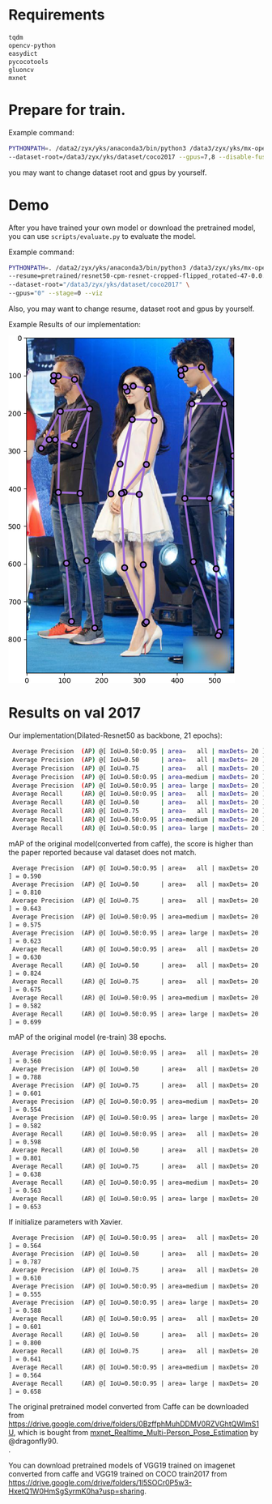 # Requirements

```
tqdm
opencv-python
easydict
pycocotools
gluoncv
mxnet
```

# Prepare for train.
Example command: 
```bash
PYTHONPATH=. /data2/zyx/yks/anaconda3/bin/python3 /data3/zyx/yks/mx-openpose/scripts/train_gluon_cpm.py \
--dataset-root=/data3/zyx/yks/dataset/coco2017 --gpus=7,8 --disable-fusion --backbone=res50
```
you may want to change dataset root and gpus by yourself.


# Demo
After you have trained your own model or download the pretrained model, you can use `scripts/evaluate.py` to evaluate the model.

Example command:
```bash
PYTHONPATH=. /data2/zyx/yks/anaconda3/bin/python3 /data3/zyx/yks/mx-openpose/scripts/evaluate.py \
--resume=pretrained/resnet50-cpm-resnet-cropped-flipped_rotated-47-0.0.params \
--dataset-root="/data3/zyx/yks/dataset/coco2017" \
--gpus="0" --stage=0 --viz
```
Also, you may want to change resume, dataset root and gpus by yourself.

Example Results of our implementation:

![](figures/Figure_1.png)

# Results on val 2017
Our implementation(Dilated-Resnet50 as backbone, 21 epochs):
```bash
 Average Precision  (AP) @[ IoU=0.50:0.95 | area=   all | maxDets= 20 ] = 0.561
 Average Precision  (AP) @[ IoU=0.50      | area=   all | maxDets= 20 ] = 0.788
 Average Precision  (AP) @[ IoU=0.75      | area=   all | maxDets= 20 ] = 0.610
 Average Precision  (AP) @[ IoU=0.50:0.95 | area=medium | maxDets= 20 ] = 0.544
 Average Precision  (AP) @[ IoU=0.50:0.95 | area= large | maxDets= 20 ] = 0.596
 Average Recall     (AR) @[ IoU=0.50:0.95 | area=   all | maxDets= 20 ] = 0.600
 Average Recall     (AR) @[ IoU=0.50      | area=   all | maxDets= 20 ] = 0.803
 Average Recall     (AR) @[ IoU=0.75      | area=   all | maxDets= 20 ] = 0.641
 Average Recall     (AR) @[ IoU=0.50:0.95 | area=medium | maxDets= 20 ] = 0.555
 Average Recall     (AR) @[ IoU=0.50:0.95 | area= large | maxDets= 20 ] = 0.666
```

mAP of the original model(converted from caffe), the score is higher than the paper reported because val dataset does not match.
```
 Average Precision  (AP) @[ IoU=0.50:0.95 | area=   all | maxDets= 20 ] = 0.590
 Average Precision  (AP) @[ IoU=0.50      | area=   all | maxDets= 20 ] = 0.810
 Average Precision  (AP) @[ IoU=0.75      | area=   all | maxDets= 20 ] = 0.643
 Average Precision  (AP) @[ IoU=0.50:0.95 | area=medium | maxDets= 20 ] = 0.575
 Average Precision  (AP) @[ IoU=0.50:0.95 | area= large | maxDets= 20 ] = 0.623
 Average Recall     (AR) @[ IoU=0.50:0.95 | area=   all | maxDets= 20 ] = 0.630
 Average Recall     (AR) @[ IoU=0.50      | area=   all | maxDets= 20 ] = 0.824
 Average Recall     (AR) @[ IoU=0.75      | area=   all | maxDets= 20 ] = 0.675
 Average Recall     (AR) @[ IoU=0.50:0.95 | area=medium | maxDets= 20 ] = 0.582
 Average Recall     (AR) @[ IoU=0.50:0.95 | area= large | maxDets= 20 ] = 0.699
```

mAP of the original model (re-train) 38 epochs.
```
 Average Precision  (AP) @[ IoU=0.50:0.95 | area=   all | maxDets= 20 ] = 0.560
 Average Precision  (AP) @[ IoU=0.50      | area=   all | maxDets= 20 ] = 0.788
 Average Precision  (AP) @[ IoU=0.75      | area=   all | maxDets= 20 ] = 0.601
 Average Precision  (AP) @[ IoU=0.50:0.95 | area=medium | maxDets= 20 ] = 0.554
 Average Precision  (AP) @[ IoU=0.50:0.95 | area= large | maxDets= 20 ] = 0.582
 Average Recall     (AR) @[ IoU=0.50:0.95 | area=   all | maxDets= 20 ] = 0.598
 Average Recall     (AR) @[ IoU=0.50      | area=   all | maxDets= 20 ] = 0.801
 Average Recall     (AR) @[ IoU=0.75      | area=   all | maxDets= 20 ] = 0.638
 Average Recall     (AR) @[ IoU=0.50:0.95 | area=medium | maxDets= 20 ] = 0.563
 Average Recall     (AR) @[ IoU=0.50:0.95 | area= large | maxDets= 20 ] = 0.653
```

If initialize parameters with Xavier.

```
 Average Precision  (AP) @[ IoU=0.50:0.95 | area=   all | maxDets= 20 ] = 0.564
 Average Precision  (AP) @[ IoU=0.50      | area=   all | maxDets= 20 ] = 0.787
 Average Precision  (AP) @[ IoU=0.75      | area=   all | maxDets= 20 ] = 0.610
 Average Precision  (AP) @[ IoU=0.50:0.95 | area=medium | maxDets= 20 ] = 0.555
 Average Precision  (AP) @[ IoU=0.50:0.95 | area= large | maxDets= 20 ] = 0.588
 Average Recall     (AR) @[ IoU=0.50:0.95 | area=   all | maxDets= 20 ] = 0.601
 Average Recall     (AR) @[ IoU=0.50      | area=   all | maxDets= 20 ] = 0.800
 Average Recall     (AR) @[ IoU=0.75      | area=   all | maxDets= 20 ] = 0.641
 Average Recall     (AR) @[ IoU=0.50:0.95 | area=medium | maxDets= 20 ] = 0.564
 Average Recall     (AR) @[ IoU=0.50:0.95 | area= large | maxDets= 20 ] = 0.658
```
The original pretrained model converted from Caffe can be downloaded from <https://drive.google.com/drive/folders/0BzffphMuhDDMV0RZVGhtQWlmS1U>, which is bought from [mxnet_Realtime_Multi-Person_Pose_Estimation](https://github.com/dragonfly90/mxnet_Realtime_Multi-Person_Pose_Estimation) by @dragonfly90.<br>.

You can download pretrained models of VGG19 trained on imagenet converted from caffe and VGG19 trained on COCO train2017 from <https://drive.google.com/drive/folders/1l5SOCr0P5w3-HxetQ1W0HmSgSyrmK0ha?usp=sharing>.